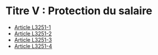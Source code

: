 # Titre V : Protection du salaire

* [Article L3251-1](./LEGIARTI000006902873.md)
* [Article L3251-2](./LEGIARTI000006902874.md)
* [Article L3251-3](./LEGIARTI000006902875.md)
* [Article L3251-4](./LEGIARTI000006902876.md)
